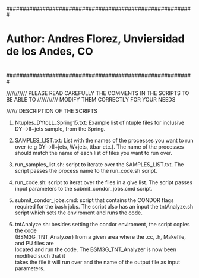 #########################################################
#                                                       #
#  Author: Andres Florez, Unviersidad de los Andes, CO  #
#                                                       #
#########################################################

/////////// PLEASE READ CAREFULLY THE COMMENTS IN THE SCRIPTS TO BE ABLE TO 
/////////// MODIFY THEM CORRECTLY FOR YOUR NEEDS

////// DESCRIPTION OF THE SCRIPTS

1. Ntuples_DYtoLL_Spring15.txt: Example list of ntuple files for inclusive DY-->ll+jets sample, from the Spring.
 
2. SAMPLES_LIST.txt: List with the names of the processes you want to run over (e.g  DY-->ll+jets, W+jets, ttbar etc.). 
The name of the processes should match the name of each list of files you want to run over.

3. run_samples_list.sh: script to iterate over the SAMPLES_LIST.txt. The script passes the process name to the run_code.sh script.

4. run_code.sh: script to iterat over the files in a give list. The script passes input parameters to the submit_condor_jobs.cmd script.

5. submit_condor_jobs.cmd: script that contains the CONDOR flags required for the bash jobs. The script also has an input the tntAnalyze.sh script which sets the enviroment and runs the code.

6. tntAnalyze.sh: besides setting the condor enviroment, the script copies the code <br>
(BSM3G_TNT_Analyzer) from a given area where the .cc, .h, Makefile, and PU files are <br>
located and run the code. The BSM3G_TNT_Analyzer is now been modified such that it <br>
takes the file it will run over and the name of the output file as input parameters. <br>
